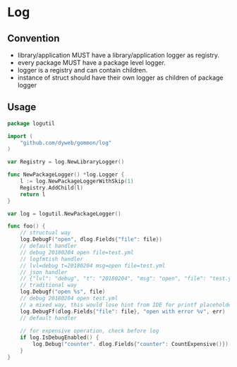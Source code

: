 # Log

## Convention

- library/application MUST have a library/application logger as registry.
- every package MUST have a package level logger.
- logger is a registry and can contain children.
- instance of struct should have their own logger as children of package logger

## Usage

````go
package logutil

import (
	"github.com/dyweb/gommon/log"
)

var Registry = log.NewLibraryLogger()

func NewPackageLogger() *log.Logger {
	l := log.NewPackageLoggerWithSkip(1)
	Registry.AddChild(l)
	return l
}
````


````go
var log = logutil.NewPackageLogger()

func foo() {
	// structual way
	log.DebugF("open", dlog.Fields{"file": file})
	// default handler
	// debug 20180204 open file=test.yml
	// logfmtish handler
	// lvl=debug t=20180204 msg=open file=test.yml
	// json handler
	// {"lvl": "debug", "t": "20180204", "msg": "open", "file": "test.yml"}
	// traditional way
	log.Debugf("open %s", file)
	// debug 20180204 open test.yml
	// a mixed way, this would lose hint from IDE for printf placeholders
	log.DebugFf(dlog.Fields{"file": file}, "open with error %v", err)
	// default handler
	
	// for expensive operation, check before log
	if log.IsDebugEnabled() {
		log.Debug("counter". dlog.Fields{"counter": CountExpensive()})
	}
}
````